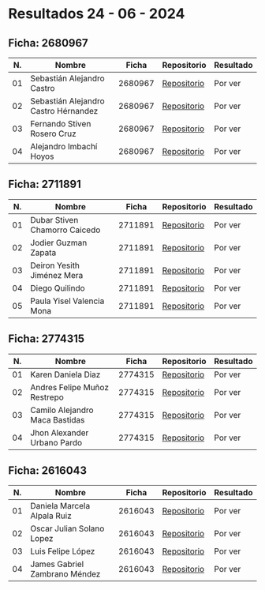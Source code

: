 # Resultados 24 - 06 - 2024

## Ficha: 2680967
| N.  | Nombre                               | Ficha   | Repositorio                                                          | Resultado |
| --- | ------------------------------------ | ------- | -------------------------------------------------------------------- | --------- |
| 01  | Sebastián Alejandro Castro           | 2680967 | [Repositorio](https://github.com/Seb4sC/sofain.git)                  | Por ver   |
| 02  | Sebastián Alejandro Castro Hérnandez | 2680967 | [Repositorio](https://github.com/Seb4sC/sofain.git)                  | Por ver   |
| 03  | Fernando Stiven Rosero Cruz          | 2680967 | [Repositorio](https://github.com/fernandorosero6/ExamenSenaSoft.git) | Por ver   |
| 04  | Alejandro Imbachí Hoyos              | 2680967 | [Repositorio](https://github.com/alejoImbach1/pruebasenasoft)        | Por ver   |

## Ficha: 2711891
| N.  | Nombre                        | Ficha   | Repositorio                                                         | Resultado |
| --- | ----------------------------- | ------- | ------------------------------------------------------------------- | --------- |
| 01  | Dubar Stiven Chamorro Caicedo | 2711891 | [Repositorio](https://github.com/StivenChamorro/pruebasenasoft.git) | Por ver   |
| 02  | Jodier Guzman Zapata          | 2711891 | [Repositorio](https://github.com/lolkarmalol/Prueba)                | Por ver   |
| 03  | Deiron Yesith Jiménez Mera    | 2711891 | [Repositorio](https://github.com/Yesid-Ackerman/restaurante.git)    | Por ver   |
| 04  | Diego Quilindo                | 2711891 | [Repositorio](https://github.com/JoHnatanWiCK/Ultima)               | Por ver   |
| 05  | Paula Yisel Valencia Mona     | 2711891 | [Repositorio](https://github.com/Paula-Valencia/prueba.git)         | Por ver   |

## Ficha: 2774315
| N.  | Nombre                         | Ficha   | Repositorio                                                        | Resultado |
| --- | ------------------------------ | ------- | ------------------------------------------------------------------ | --------- |
| 01  | Karen Daniela Diaz             | 2774315 | [Repositorio](https://github.com/Alaskahere/fabrica-ejercicio.git) | Por ver   |
| 02  | Andres Felipe Muñoz Restrepo   | 2774315 | [Repositorio](https://github.com/andressenar/filter.git)           | Por ver   |
| 03  | Camilo Alejandro Maca Bastidas | 2774315 | [Repositorio](https://github.com/CamiloMaca/restaurante.git)       | Por ver   |
| 04  | Jhon Alexander Urbano Pardo    | 2774315 | [Repositorio](https://github.com/bolaalcatras/pruebaSofain.git)    | Por ver   |

## Ficha: 2616043
| N.  | Nombre                        | Ficha   | Repositorio                                                     | Resultado |
| --- | ----------------------------- | ------- | --------------------------------------------------------------- | --------- |
| 01  | Daniela Marcela Alpala Ruiz   | 2616043 | [Repositorio](https://github.com/Dani200512/Prueba)             | Por ver   |
| 02  | Oscar Julian Solano Lopez     | 2616043 | [Repositorio](https://github.com/oz4545/repo)                   | Por ver   |
| 03  | Luis Felipe López             | 2616043 | [Repositorio](https://github.com/LuisLopV/restaurante.git)      | Por ver   |
| 04  | James Gabriel Zambrano Méndez | 2616043 | [Repositorio](https://github.com/JamesZam96/PruebaLaravel2.git) | Por ver   |
